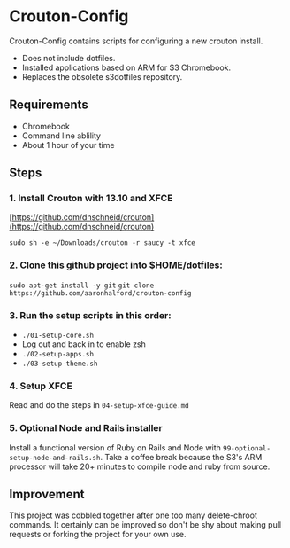 Crouton-Config
==============

Crouton-Config contains scripts for configuring a new crouton install.

* Does not include dotfiles.
* Installed applications based on ARM for S3 Chromebook.
* Replaces the obsolete s3dotfiles repository.

Requirements
------------

* Chromebook
* Command line ablility
* About 1 hour of your time

Steps
-----

### 1. Install Crouton with 13.10 and XFCE

[https://github.com/dnschneid/crouton](https://github.com/dnschneid/crouton)

```sudo sh -e ~/Downloads/crouton -r saucy -t xfce```

### 2. Clone this github project into $HOME/dotfiles:

```sudo apt-get install -y git```
```git clone https://github.com/aaronhalford/crouton-config```

### 3. Run the setup scripts in this order:

* ```./01-setup-core.sh```
* Log out and back in to enable zsh
* ```./02-setup-apps.sh```
* ```./03-setup-theme.sh```

### 4. Setup XFCE

Read and do the steps in ```04-setup-xfce-guide.md```

### 5. Optional Node and Rails installer

Install a functional version of Ruby on Rails and Node with `99-optional-setup-node-and-rails.sh`. Take a coffee break because the S3's ARM processor will take 20+ minutes to compile node and ruby from source.

Improvement
-----------

This project was cobbled together after one too many delete-chroot commands. It certainly can be improved so don't be shy about making pull requests or forking the project for your own use.
